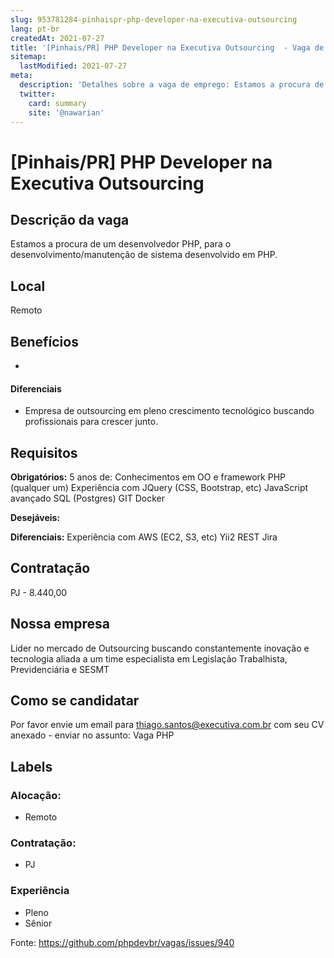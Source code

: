 ```yaml
---
slug: 953781284-pinhaispr-php-developer-na-executiva-outsourcing
lang: pt-br
createdAt: 2021-07-27
title: '[Pinhais/PR] PHP Developer na Executiva Outsourcing  - Vaga de Emprego'
sitemap:
  lastModified: 2021-07-27
meta:
  description: 'Detalhes sobre a vaga de emprego: Estamos a procura de um desenvolvedor PHP, para o desenvolvimento/manutenção de sistema desenvolvido em PHP.'
  twitter:
    card: summary
    site: '@nawarian'
---
```


# [Pinhais/PR] PHP Developer na Executiva Outsourcing 

## Descrição da vaga

Estamos a procura de um desenvolvedor PHP, para o desenvolvimento/manutenção de sistema desenvolvido em PHP. 

## Local

Remoto 

## Benefícios

- 

#### Diferenciais

- Empresa de outsourcing em pleno crescimento tecnológico buscando profissionais para crescer junto.

## Requisitos

**Obrigatórios:**
5 anos de:
Conhecimentos em OO e framework PHP (qualquer um)
Experiência com JQuery (CSS, Bootstrap, etc)
JavaScript avançado
SQL (Postgres)
GIT
Docker

**Desejáveis:**


**Diferenciais:**
Experiência com AWS (EC2, S3, etc)
Yii2
REST
Jira

## Contratação

PJ - 8.440,00

## Nossa empresa

Lider no mercado de Outsourcing buscando constantemente inovação e tecnologia aliada a um time especialista em Legislação Trabalhista, Previdenciária e SESMT

## Como se candidatar

Por favor envie um email para thiago.santos@executiva.com.br com seu CV anexado - enviar no assunto: Vaga PHP

## Labels

<!-- Escolha abaixo, apague as que não fizerem sentido: -->
### Alocação:
- Remoto


### Contratação:
- PJ

### Experiência
- Pleno
- Sênior


Fonte: https://github.com/phpdevbr/vagas/issues/940